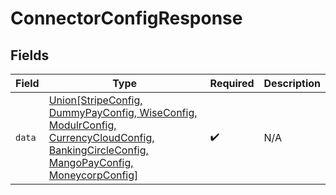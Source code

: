# ConnectorConfigResponse


## Fields

| Field                                                                                                                                                                              | Type                                                                                                                                                                               | Required                                                                                                                                                                           | Description                                                                                                                                                                        |
| ---------------------------------------------------------------------------------------------------------------------------------------------------------------------------------- | ---------------------------------------------------------------------------------------------------------------------------------------------------------------------------------- | ---------------------------------------------------------------------------------------------------------------------------------------------------------------------------------- | ---------------------------------------------------------------------------------------------------------------------------------------------------------------------------------- |
| `data`                                                                                                                                                                             | [Union[StripeConfig, DummyPayConfig, WiseConfig, ModulrConfig, CurrencyCloudConfig, BankingCircleConfig, MangoPayConfig, MoneycorpConfig]](../../models/shared/connectorconfig.md) | :heavy_check_mark:                                                                                                                                                                 | N/A                                                                                                                                                                                |